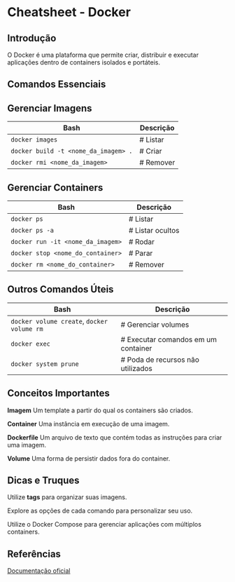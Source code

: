 # Cheatsheet - Docker

## Introdução
O Docker é uma plataforma que permite criar, distribuir e executar aplicações dentro de containers isolados e portáteis.

## Comandos Essenciais

## Gerenciar Imagens

| Bash									|Descrição				|
| --------------------------------------|-----------------------|
| 	`docker images` 						| # Listar 				|
| 	`docker build -t <nome_da_imagem> .`	| # Criar               |
| 	`docker rmi <nome_da_imagem>` 		| # Remover             |

## Gerenciar Containers

| Bash									|Descrição				|
| --------------------------------------|-----------------------|
| `docker ps` 							            | # Listar              |
| `docker ps -a`						          | # Listar ocultos      |
| `docker run -it <nome_da_imagem>`		| # Rodar               |
| `docker stop <nome_do_container>`		| # Parar               |
| `docker rm <nome_do_container>`		  | # Remover             |

## Outros Comandos Úteis

| Bash											| Descrição								|
|-----------------------------------------------|---------------------------------------|
| `docker volume create`, `docker volume rm`	| # Gerenciar volumes                	|
| `docker exec`									| # Executar comandos em um container	|
| `docker system prune`							| # Poda de recursos não utilizados  	|


## Conceitos Importantes

**Imagem** Um template a partir do qual os containers são criados.

**Container** Uma instância em execução de uma imagem.

**Dockerfile** Um arquivo de texto que contém todas as instruções para criar uma imagem.

**Volume** Uma forma de persistir dados fora do container.

## Dicas e Truques

Utilize **tags** para organizar suas imagens.

Explore as opções de cada comando para personalizar seu uso.

Utilize o Docker Compose para gerenciar aplicações com múltiplos containers.

## Referências

[Documentação oficial](https//docs.docker.com/)


